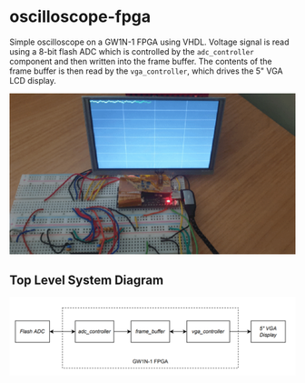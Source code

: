 # oscilloscope-fpga
Simple oscilloscope on a GW1N-1 FPGA using VHDL. Voltage signal is read using a 8-bit flash ADC which is controlled by the `adc_controller` component and then written into the frame buffer. The contents of the frame buffer is then read by the `vga_controller`, which drives the 5" VGA LCD display.

![Alt text](scope.gif)

## Top Level System Diagram
![Alt text](top_level_system.PNG?raw=true "Title")
